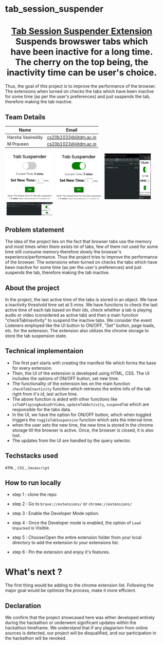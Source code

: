 # tab_session_suspender

<h1 align="center" style="border-bottom: none">
    <b>
        <a href="https://www.google.com">Tab Session Suspender Extension</a><br>
    </b>
    Suspends browswer tabs which have been inactive for a long time. The cherry on the top being, the inactivity time can be user's choice. <br>
</h1>

<!-- # [`Website link`](http://www.google.com) [`Demo video link `](http://www.google.com) [`Other links `](http://www.google.com) -->

Thus, the goal of this project is to improve the performance of the browser. The extensions when turned on checks the tabs which have been inactive for some time (as per the user's preferences) and just suspends the tab, therefore making the tab inactive.

## Team Details

<!-- `Team number` : VH000 -->

| Name             | Email                  |
| ---------------- | ---------------------- |
| Harsha Vasireddy | cs20b1033@iiitdm.ac.in |
| M Praveen        | cs20b1023@iiitdm.ac.in |

<div style="display: flex; flex-wrap: wrap;">
    <img src="./screenshot_1.png" alt="Extension when turned off" style="width: 30%; margin: 5px;">
    <img src="./screenshot_2.png" alt="Extension when turned on and the timer is on default state" style="width: 30%; margin: 5px;">
    <img src="./screenshot_3.png" alt="The timer has been changed to 2 mins" style="width: 30%; margin: 5px;">
    <img src="./screenshot_4.png" alt="The developer tools screen showing the previously existing timer." style="width: 30%; margin: 5px;">
</div>

## Problem statement

The idea of the project lies on the fact that browser tabs use the memory and most times when there exists lot of tabs, few of them not used for some time still consume memory therefore slowly the browser's experience/performance. Thus the project tries to improve the performance of the browser. The extensions when turned on checks the tabs which have been inactive for some time (as per the user's preferences) and just suspends the tab, therefore making the tab inactive.

## About the project

In the project, the last active time of the tabs is stored in an object. We have a inactivity threshold time set at 5 mins. We have functions to check the last active time of each tab based on their ids, check whether a tab is playing audio or video (considered as active tab) and then a main function "checkTabInavtivity" to suspend the inactive tabs. We consider the event Listeners employed like the UI button to ON/OFF, "Set" button, page loads, etc. for the extension. The extension also utilizes the chrome storage to store the tab suspension state.

## Technical implementaion

- The first part starts with creating the manifest file which forms the base for every extension.
- Then, the UI of the extension is developed using HTML, CSS. The UI includes the options of ON/OFF button, set new time.
- The functionality of the extension lies on the main function `checkTabInavtivity` function which retrieves the entire info of the tab right from it's id, last active time.
- The above function is aided with other functions like `isTabPlayingAudioOrVideo`, `updateTabActivity`, `suspendTab` which are responsible for the tabs data.
- In the UI, we have the option for ON/OFF button, which when toggled triggers the `toggleTabSuspension` function which sets the interval time.
- when the user sets the new time, the new time is stored in the chrome storage till the browser is active. Once, the browser is closed, it is also lost.
- The updates from the UI are handled by the query selector.

## Techstacks used

`HTML` , `CSS` , `Javascript`

## How to run locally

- step 1 : clone the repo

- step 2 : Go to `brave://extensions/` or `chrome://extensions/`

- step 3 : Enable the Developer Mode option.

- step 4 : Once the Developer mode is enabled, the option of `Load Unpacked` is Visible.

- step 5 : Choose/Open the entire extension folder from your local directory to add the extension to your extensions list.

- step 6 : Pin the extension and enjoy it's features.

# What's next ?

The first thing would be adding to the chrome extension list. Following the major goal would be optimize the process, make it more efficient.

## Declaration

We confirm that the project showcased here was either developed entirely during the hackathon or underwent significant updates within the hackathon timeframe. We understand that if any plagiarism from online sources is detected, our project will be disqualified, and our participation in the hackathon will be revoked.
